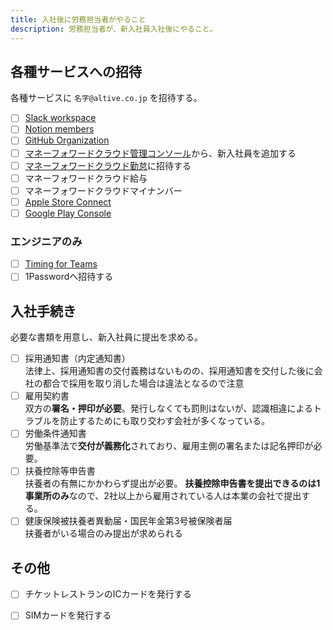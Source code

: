 ```yaml
---
title: 入社後に労務担当者がやること
description: 労務担当者が、新入社員入社後にやること。
---
```

## 各種サービスへの招待
各種サービスに `名字@altive.co.jp` を招待する。

- [ ] [Slack workspace](https://altive.slack.com/admin)
- [ ] [Notion members](https://www.notion.so/altive/)
- [ ] [GitHub Organization](https://github.com/orgs/altive/people)
- [ ] [マネーフォワードクラウド管理コンソール](https://biz-admin.moneyforward.com/app/users)から、新入社員を追加する
- [ ] [マネーフォワードクラウド勤怠](https://attendance.moneyforward.com/my_page)に招待する
- [ ] マネーフォワードクラウド給与
- [ ] マネーフォワードクラウドマイナンバー
- [ ] [Apple Store Connect](https://appstoreconnect.apple.com/access/users)
- [ ] [Google Play Console](https://play.google.com/console/u/0/developers/8507323661724667240/users-and-permissions)

### エンジニアのみ
- [ ] [Timing for Teams](https://web.timingapp.com/teams)
- [ ] 1Passwordへ招待する

## 入社手続き
必要な書類を用意し、新入社員に提出を求める。

- [ ]  採用通知書（内定通知書）  
法律上、採用通知書の交付義務はないものの、採用通知書を交付した後に会社の都合で採用を取り消した場合は違法となるので注意
- [ ]  雇用契約書  
双方の**署名・押印が必要**。発行しなくても罰則はないが、認識相違によるトラブルを防止するためにも取り交わす会社が多くなっている。
- [ ]  労働条件通知書  
労働基準法で**交付が義務化**されており、雇用主側の署名または記名押印が必要。
- [ ]  扶養控除等申告書  
扶養者の有無にかかわらず提出が必要。
**扶養控除申告書を提出できるのは1事業所のみ**なので、2社以上から雇用されている人は本業の会社で提出する。
- [ ]  健康保険被扶養者異動届・国民年金第3号被保険者届  
扶養者がいる場合のみ提出が求められる

## その他
- [ ] チケットレストランのICカードを発行する
- [ ] SIMカードを発行する

